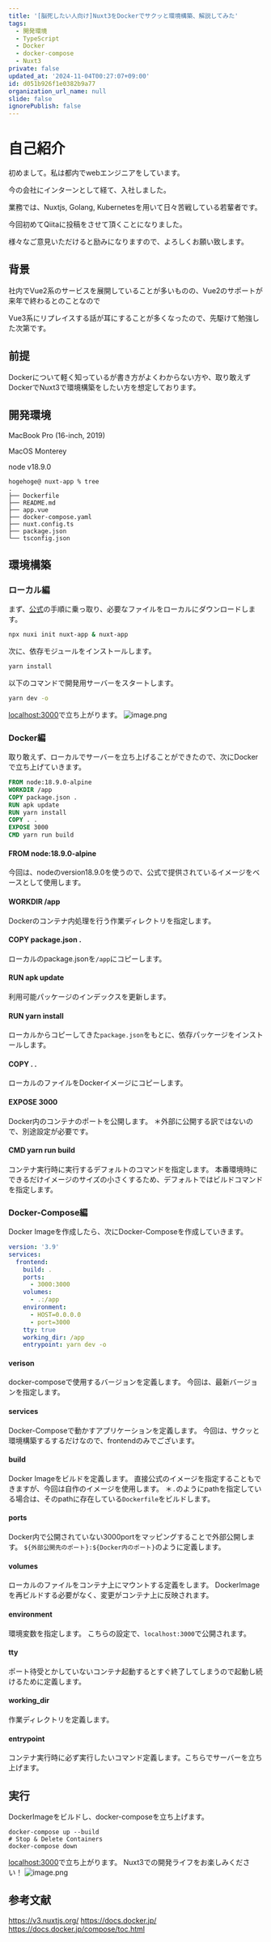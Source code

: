 ```yaml
---
title: '[脳死したい人向け]Nuxt3をDockerでサクッと環境構築、解説してみた'
tags:
  - 開発環境
  - TypeScript
  - Docker
  - docker-compose
  - Nuxt3
private: false
updated_at: '2024-11-04T00:27:07+09:00'
id: d051b926f1e0382b9a77
organization_url_name: null
slide: false
ignorePublish: false
---
```

# 自己紹介

初めまして。私は都内でwebエンジニアをしています。

今の会社にインターンとして経て、入社しました。

業務では、Nuxtjs, Golang, Kubernetesを用いて日々苦戦している若輩者です。

今回初めてQiitaに投稿をさせて頂くことになりました。

様々なご意見いただけると励みになりますので、よろしくお願い致します。

## 背景

社内でVue2系のサービスを展開していることが多いものの、Vue2のサポートが来年で終わるとのことなので

Vue3系にリプレイスする話が耳にすることが多くなったので、先駆けて勉強した次第です。

## 前提

Dockerについて軽く知っているが書き方がよくわからない方や、取り敢えずDockerでNuxt3で環境構築をしたい方を想定しております。

## 開発環境

MacBook Pro (16-inch, 2019)

MacOS Monterey

node v18.9.0

```
hogehoge@ nuxt-app % tree
.
├── Dockerfile
├── README.md
├── app.vue
├── docker-compose.yaml
├── nuxt.config.ts
├── package.json
└── tsconfig.json
```

## 環境構築

### ローカル編
まず、[公式](https://v3.nuxtjs.org/getting-started/installation)の手順に乗っ取り、必要なファイルをローカルにダウンロードします。
```zsh
npx nuxi init nuxt-app & nuxt-app
```
次に、依存モジュールをインストールします。
```zsh
yarn install
```
以下のコマンドで開発用サーバーをスタートします。
```zsh
yarn dev -o
```
[localhost:3000](localhost:3000)で立ち上がります。
![image.png](https://qiita-image-store.s3.ap-northeast-1.amazonaws.com/0/2083780/7c84cb8f-5a4e-e13a-70f2-43f588e09786.png)
### Docker編
取り敢えず、ローカルでサーバーを立ち上げることができたので、次にDockerで立ち上げていきます。
```Dockerfile
FROM node:18.9.0-alpine
WORKDIR /app
COPY package.json .
RUN apk update
RUN yarn install
COPY . .
EXPOSE 3000
CMD yarn run build
```
#### FROM node:18.9.0-alpine
今回は、nodeのversion18.9.0を使うので、公式で提供されているイメージをベースとして使用します。
#### WORKDIR /app
Dockerのコンテナ内処理を行う作業ディレクトリを指定します。
#### COPY package.json .
ローカルのpackage.jsonを`/app`にコピーします。
#### RUN apk update
利用可能パッケージのインデックスを更新します。
#### RUN yarn install
ローカルからコピーしてきた`package.json`をもとに、依存パッケージをインストールします。
#### COPY . .
ローカルのファイルをDockerイメージにコピーします。
#### EXPOSE 3000
Docker内のコンテナのポートを公開します。
＊外部に公開する訳ではないので、別途設定が必要です。
#### CMD yarn run build
コンテナ実行時に実行するデフォルトのコマンドを指定します。
本番環境時にできるだけイメージのサイズの小さくするため、デフォルトではビルドコマンドを指定します。
### Docker-Compose編
Docker Imageを作成したら、次にDocker-Composeを作成していきます。
```yaml
version: '3.9'
services:
  frontend:
    build: .
    ports:
      - 3000:3000
    volumes:
      - .:/app
    environment:
      - HOST=0.0.0.0
      - port=3000
    tty: true
    working_dir: /app
    entrypoint: yarn dev -o
```
#### verison
docker-composeで使用するバージョンを定義します。
今回は、最新バージョンを指定します。
#### services
Docker-Composeで動かすアプリケーションを定義します。
今回は、サクッと環境構築するするだけなので、frontendのみでございます。
#### build
Docker Imageをビルドを定義します。
直接公式のイメージを指定することもできますが、今回は自作のイメージを使用します。
＊`.`のようにpathを指定している場合は、そのpathに存在している`Dockerfile`をビルドします。
#### ports
Docker内で公開されていない3000portをマッピングすることで外部公開します。
`${外部公開先のポート}:${Docker内のポート}`のように定義します。
#### volumes
ローカルのファイルをコンテナ上にマウントする定義をします。
DockerImageを再ビルドする必要がなく、変更がコンテナ上に反映されます。
#### environment
環境変数を指定します。
こちらの設定で、`localhost:3000`で公開されます。
#### tty
ポート待受とかしていないコンテナ起動するとすぐ終了してしまうので起動し続けるために定義します。
#### working_dir
作業ディレクトリを定義します。
#### entrypoint
コンテナ実行時に必ず実行したいコマンド定義します。こちらでサーバーを立ち上げます。
## 実行
DockerImageをビルドし、docker-composeを立ち上げます。
```
docker-compose up --build
# Stop & Delete Containers
docker-compose down
```
[localhost:3000](localhost:3000)で立ち上がります。
Nuxt3での開発ライフをお楽しみください！
![image.png](https://qiita-image-store.s3.ap-northeast-1.amazonaws.com/0/2083780/7c84cb8f-5a4e-e13a-70f2-43f588e09786.png)
## 参考文献
https://v3.nuxtjs.org/
https://docs.docker.jp/
https://docs.docker.jp/compose/toc.html
